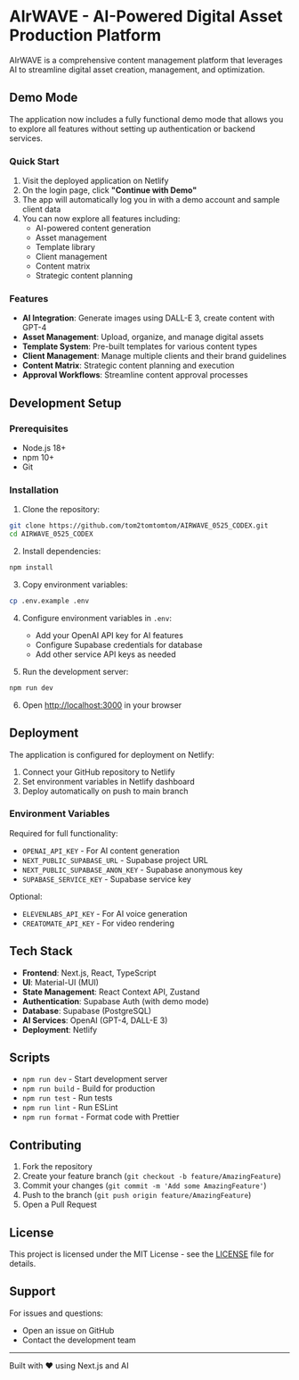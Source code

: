 # AIrWAVE - AI-Powered Digital Asset Production Platform

AIrWAVE is a comprehensive content management platform that leverages AI to streamline digital asset creation, management, and optimization.

## Demo Mode

The application now includes a fully functional demo mode that allows you to explore all features without setting up authentication or backend services.

### Quick Start

1. Visit the deployed application on Netlify
2. On the login page, click **"Continue with Demo"**
3. The app will automatically log you in with a demo account and sample client data
4. You can now explore all features including:
   - AI-powered content generation
   - Asset management
   - Template library
   - Client management
   - Content matrix
   - Strategic content planning

### Features

- **AI Integration**: Generate images using DALL-E 3, create content with GPT-4
- **Asset Management**: Upload, organize, and manage digital assets
- **Template System**: Pre-built templates for various content types
- **Client Management**: Manage multiple clients and their brand guidelines
- **Content Matrix**: Strategic content planning and execution
- **Approval Workflows**: Streamline content approval processes

## Development Setup

### Prerequisites

- Node.js 18+
- npm 10+
- Git

### Installation

1. Clone the repository:
```bash
git clone https://github.com/tom2tomtomtom/AIRWAVE_0525_CODEX.git
cd AIRWAVE_0525_CODEX
```

2. Install dependencies:
```bash
npm install
```

3. Copy environment variables:
```bash
cp .env.example .env
```

4. Configure environment variables in `.env`:
   - Add your OpenAI API key for AI features
   - Configure Supabase credentials for database
   - Add other service API keys as needed

5. Run the development server:
```bash
npm run dev
```

6. Open [http://localhost:3000](http://localhost:3000) in your browser

## Deployment

The application is configured for deployment on Netlify:

1. Connect your GitHub repository to Netlify
2. Set environment variables in Netlify dashboard
3. Deploy automatically on push to main branch

### Environment Variables

Required for full functionality:
- `OPENAI_API_KEY` - For AI content generation
- `NEXT_PUBLIC_SUPABASE_URL` - Supabase project URL
- `NEXT_PUBLIC_SUPABASE_ANON_KEY` - Supabase anonymous key
- `SUPABASE_SERVICE_KEY` - Supabase service key

Optional:
- `ELEVENLABS_API_KEY` - For AI voice generation
- `CREATOMATE_API_KEY` - For video rendering

## Tech Stack

- **Frontend**: Next.js, React, TypeScript
- **UI**: Material-UI (MUI)
- **State Management**: React Context API, Zustand
- **Authentication**: Supabase Auth (with demo mode)
- **Database**: Supabase (PostgreSQL)
- **AI Services**: OpenAI (GPT-4, DALL-E 3)
- **Deployment**: Netlify

## Scripts

- `npm run dev` - Start development server
- `npm run build` - Build for production
- `npm run test` - Run tests
- `npm run lint` - Run ESLint
- `npm run format` - Format code with Prettier

## Contributing

1. Fork the repository
2. Create your feature branch (`git checkout -b feature/AmazingFeature`)
3. Commit your changes (`git commit -m 'Add some AmazingFeature'`)
4. Push to the branch (`git push origin feature/AmazingFeature`)
5. Open a Pull Request

## License

This project is licensed under the MIT License - see the [LICENSE](LICENSE) file for details.

## Support

For issues and questions:
- Open an issue on GitHub
- Contact the development team

---

Built with ❤️ using Next.js and AI
